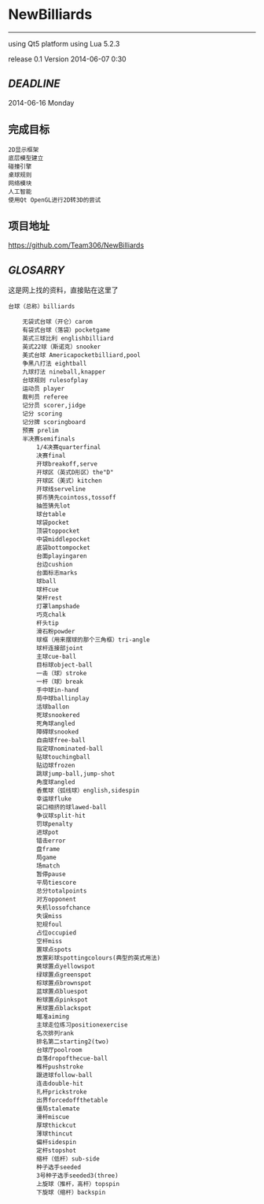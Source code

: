 # NewBilliards
----------------
using Qt5 platform
using Lua 5.2.3

release 0.1 Version 2014-06-07 0:30

## *DEADLINE*
2014-06-16 Monday

## 完成目标
	2D显示框架
	底层模型建立
	碰撞引擎
	桌球规则
	网络模块
	人工智能
	使用Qt OpenGL进行2D转3D的尝试

## 项目地址
https://github.com/Team306/NewBilliards

## *GLOSARRY*
这是网上找的资料，直接贴在这里了

	台球（总称）billiards
	
		无袋式台球（开仑）carom
		有袋式台球（落袋）pocketgame
		英式三球比利 englishbilliard
		英式22球（斯诺克）snooker
		美式台球 Americapocketbilliard,pool
		争黑八打法 eightball
		九球打法 nineball,knapper
		台球规则 rulesofplay
		运动员 player
		裁判员 referee
		记分员 scorer,jidge
		记分 scoring
		记分牌 scoringboard
		预赛 prelim
		半决赛semifinals
			1/4决赛quarterfinal
			决赛final
			开球breakoff,serve
			开球区（英式D形区）the"D"
			开球区（美式）kitchen
			开球线serveline
			掷币猜先cointoss,tossoff
			抽签猜先lot
			球台table
			球袋pocket
			顶袋toppocket
			中袋middlepocket
			底袋bottompocket
			台面playingaren
			台边cushion
			台面标志marks
			球ball
			球杆cue
			架杆rest
			灯罩lampshade
			巧克chalk
			杆头tip
			滑石粉powder
			球框（用来摆球的那个三角框）tri-angle
			球杆连接部joint
			主球cue-ball
			目标球object-ball
			一击（球）stroke
			一杆（球）break
			手中球in-hand
			局中球ballinplay
			活球ballon
			死球snookered
			死角球angled
			障碍球snooked
			自由球free-ball
			指定球nominated-ball
			贴球touchingball
			贴边球frozen
			跳球jump-ball,jump-shot
			角度球angled
			香蕉球（弧线球）english,sidespin
			幸运球fluke
			袋口相挤的球lawed-ball
			争议球split-hit
			罚球penalty
			进球pot
			错击error
			盘frame
			局game
			场match
			暂停pause
			平局tiescore
			总分totalpoints
			对方opponent
			失机lossofchance
			失误miss
			犯规foul
			占位occupied
			空杆miss
			置球点spots
			放置彩球spottingcolours(典型的英式用法)
			黄球置点yellowspot
			绿球置点greenspot
			棕球置点brownspot
			蓝球置点bluespot
			粉球置点pinkspot
			黑球置点blackspot
			瞄准aiming
			主球走位练习positionexercise
			名次排列rank
			排名第二starting2(two)
			台球厅poolroom
			自落dropofthecue-ball
			椎杆pushstroke
			跟进球follow-ball
			连击double-hit
			扎杆prickstroke
			出界forcedoffthetable
			僵局stalemate
			滑杆miscue
			厚球thickcut
			薄球thincut
			偏杆sidespin
			定杆stopshot
			缩杆（低杆）sub-side
			种子选手seeded
			3号种子选手seeded3(three)
			上旋球（推杆，高杆）topspin
			下旋球（缩杆）backspin

